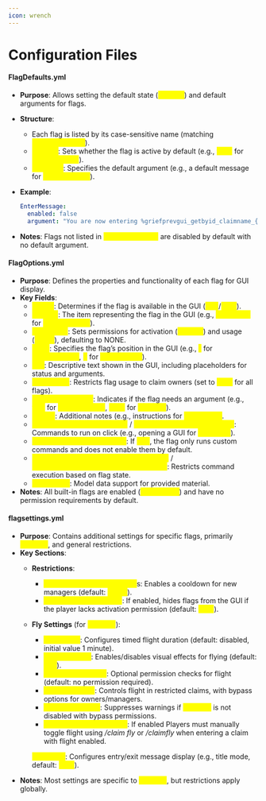 ```yaml
---
icon: wrench
---
```


# Configuration Files

#### FlagDefaults.yml

* **Purpose**: Allows setting the default state (<mark style="color:yellow;">enabled</mark>) and default arguments for flags.
* **Structure**:
  * Each flag is listed by its case-sensitive name (matching <mark style="color:yellow;">FlagOptions.yml</mark>).
  * <mark style="color:yellow;">enabled</mark>: Sets whether the flag is active by default (e.g., <mark style="color:yellow;">false</mark> for <mark style="color:yellow;">EnterMessage</mark>).
  * <mark style="color:yellow;">argument</mark>: Specifies the default argument (e.g., a default message for <mark style="color:yellow;">EnterMessage</mark>).
*   **Example**:

    ```yaml
    EnterMessage:
      enabled: false
      argument: "You are now entering %griefprevgui_getbyid_claimname_{claimid}%"
    ```
* **Notes**: Flags not listed in <mark style="color:yellow;">FlagDefaults.yml</mark> are disabled by default with no default argument.

#### FlagOptions.yml

* **Purpose**: Defines the properties and functionality of each flag for GUI display.
* **Key Fields**:
  * <mark style="color:yellow;">enable</mark>: Determines if the flag is available in the GUI (<mark style="color:yellow;">true</mark>/<mark style="color:yellow;">false</mark>).
  * <mark style="color:yellow;">material</mark>: The item representing the flag in the GUI (e.g., <mark style="color:yellow;">OAK\_SIGN</mark> for <mark style="color:yellow;">EnterMessage</mark>).
  * <mark style="color:yellow;">permission</mark>: Sets permissions for activation (<mark style="color:yellow;">activate</mark>) and usage (<mark style="color:yellow;">usage</mark>), defaulting to NONE.
  * <mark style="color:yellow;">order</mark>: Specifies the flag’s position in the GUI (e.g., <mark style="color:yellow;">1</mark> for <mark style="color:yellow;">EnterMessage</mark>, <mark style="color:yellow;">2</mark> for <mark style="color:yellow;">ExitMessage</mark>).
  * <mark style="color:yellow;">lore</mark>: Descriptive text shown in the GUI, including placeholders for status and arguments.
  * <mark style="color:yellow;">owner\_only</mark>: Restricts flag usage to claim owners (set to <mark style="color:yellow;">false</mark> for all flags).
  * <mark style="color:yellow;">requires\_argument</mark>: Indicates if the flag needs an argument (e.g., <mark style="color:yellow;">true</mark> for <mark style="color:yellow;">EnterMessage</mark>, <mark style="color:yellow;">false</mark> for <mark style="color:yellow;">NoElytra</mark>).
  * <mark style="color:yellow;">special</mark>: Additional notes (e.g., instructions for <mark style="color:yellow;">ClaimWarp)</mark>.
  * <mark style="color:yellow;">custom\_left\_click\_commands</mark> / <mark style="color:yellow;">custom\_right\_click\_commands</mark>: Commands to run on click (e.g., opening a GUI for <mark style="color:yellow;">ClaimIcon</mark>).
  * <mark style="color:yellow;">only\_run\_custom\_commands</mark>: If <mark style="color:yellow;">true</mark>, the flag only runs custom commands and does not enable them by default.
  * <mark style="color:yellow;">only\_run\_custom\_commands\_on\_disabled</mark> / <mark style="color:yellow;">only\_run\_custom\_commands\_on\_enabled</mark>: Restricts command execution based on flag state.
  * <mark style="color:yellow;">model\_data</mark>: Model data support for provided material.
* **Notes**: All built-in flags are enabled (<mark style="color:yellow;">enable: true</mark>) and have no permission requirements by default.

#### flagsettings.yml

* **Purpose**: Contains additional settings for specific flags, primarily <mark style="color:yellow;">ClaimFly</mark>, and general restrictions.
* **Key Sections**:
  * **Restrictions**:
    * <mark style="color:yellow;">NewManagerFlagRestriction</mark>s: Enables a cooldown for new managers (default: <mark style="color:yellow;">1 hour</mark>).
    * <mark style="color:yellow;">HideFlagsNoPermission</mark>: If enabled, hides flags from the GUI if the player lacks activation permission (default: <mark style="color:yellow;">false</mark>).
  *   **Fly Settings** (for <mark style="color:yellow;">ClaimFly</mark>):

      * <mark style="color:yellow;">timedFlight</mark>: Configures timed flight duration (default: disabled, initial value 1 minute).
      * <mark style="color:yellow;">particleEffects</mark>: Enables/disables visual effects for flying (default: <mark style="color:yellow;">true</mark>).
      * <mark style="color:yellow;">permissionSettings</mark>: Optional permission checks for flight (default: no permission required).
      * <mark style="color:yellow;">flagRestrictions</mark>: Controls flight in restricted claims, with bypass options for owners/managers.
      * <mark style="color:yellow;">consoleWarnings</mark>: Suppresses warnings if <mark style="color:yellow;">ClaimFly</mark> is not disabled with bypass permissions.
      * <mark style="color:yellow;">requirePlayerToggleFlight</mark>: If enabled Players must manually toggle flight using _/claim fly_ or _/claimfly_ when entering a claim with flight enabled.

      <mark style="color:yellow;">messages</mark>: Configures entry/exit message display (e.g., title mode, default: <mark style="color:yellow;">false</mark>).
* **Notes**: Most settings are specific to <mark style="color:yellow;">ClaimFly</mark>, but restrictions apply globally.&#x20;
